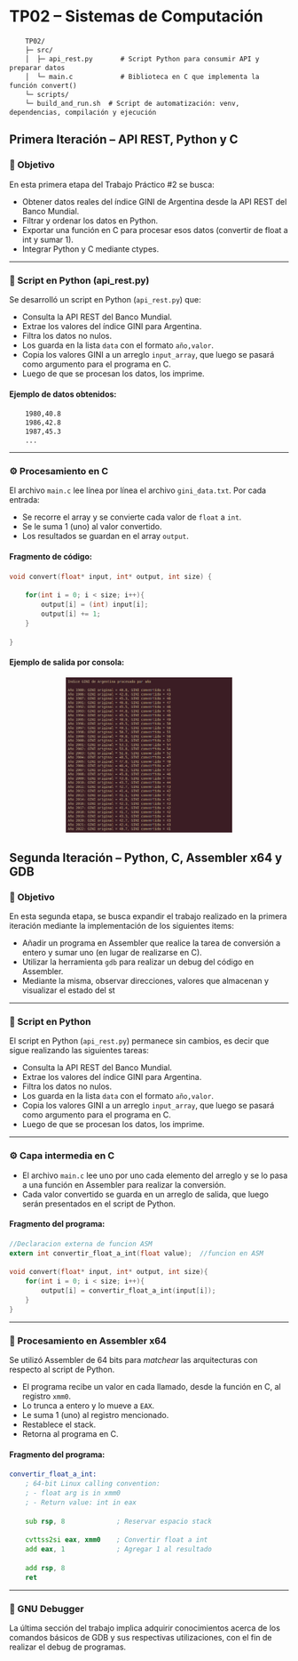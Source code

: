 # TP02 – Sistemas de Computación  

```
    TP02/
    ├─ src/
    │  ├─ api_rest.py       # Script Python para consumir API y preparar datos
    │  └─ main.c            # Biblioteca en C que implementa la función convert()
    └─ scripts/
    └─ build_and_run.sh  # Script de automatización: venv, dependencias, compilación y ejecución
```

## Primera Iteración – API REST, Python y C

### 🔹 Objetivo

En esta primera etapa del Trabajo Práctico #2 se busca:

- Obtener datos reales del índice GINI de Argentina desde la API REST del Banco Mundial.
- Filtrar y ordenar los datos en Python.
- Exportar una función en C para procesar esos datos (convertir de float a int y sumar 1).
- Integrar Python y C mediante ctypes.

---

### 🐍 Script en Python (api_rest.py)

Se desarrolló un script en Python (`api_rest.py`) que:

- Consulta la API REST del Banco Mundial.
- Extrae los valores del índice GINI para Argentina.
- Filtra los datos no nulos.
- Los guarda en la lista `data` con el formato `año,valor`.
- Copia los valores GINI a un arreglo `input_array`, que luego se pasará como argumento para el programa en C.
- Luego de que se procesan los datos, los imprime.

#### Ejemplo de datos obtenidos:

        1980,40.8
        1986,42.8
        1987,45.3
        ...


---

### ⚙️ Procesamiento en C

El archivo `main.c` lee línea por línea el archivo `gini_data.txt`. Por cada entrada:

- Se recorre el array y se convierte cada valor de `float` a `int`.
- Se le suma 1 (uno) al valor convertido.
- Los resultados se guardan en el array `output`.

#### Fragmento de código:


```c
void convert(float* input, int* output, int size) {
 
    for(int i = 0; i < size; i++){
        output[i] = (int) input[i];
        output[i] += 1;
    }

}
```


#### Ejemplo de salida por consola:

<div style="text-align: center;">
    <img src="Imagenes/1-1.png" alt="Salida por consola" width="300">
</div>

## Segunda Iteración – Python, C, Assembler x64 y GDB

### 🔹 Objetivo

En esta segunda etapa, se busca expandir el trabajo realizado en la primera iteración mediante la implementación de los siguientes items:
- Añadir un programa en Assembler que realice la tarea de conversión a entero y sumar uno (en lugar de realizarse en C).
- Utilizar la herramienta `gdb` para realizar un debug del código en Assembler.
- Mediante la misma, observar direcciones, valores que almacenan y visualizar el estado del st

---

### 🐍 Script en Python

El script en Python (`api_rest.py`) permanece sin cambios, es decir que sigue realizando las siguientes tareas:
- Consulta la API REST del Banco Mundial.
- Extrae los valores del índice GINI para Argentina.
- Filtra los datos no nulos.
- Los guarda en la lista `data` con el formato `año,valor`.
- Copia los valores GINI a un arreglo `input_array`, que luego se pasará como argumento para el programa en C.
- Luego de que se procesan los datos, los imprime.

---

### ⚙️ Capa intermedia en C

- El archivo `main.c` lee uno por uno cada elemento del arreglo y se lo pasa a una función en Assembler para realizar la conversión.
- Cada valor convertido se guarda en un arreglo de salida, que luego serán presentados en el script de Python.

#### Fragmento del programa:
```c
//Declaracion externa de funcion ASM
extern int convertir_float_a_int(float value);  //funcion en ASM

void convert(float* input, int* output, int size){
    for(int i = 0; i < size; i++){
        output[i] = convertir_float_a_int(input[i]);
    }
}
```

---

### 🧱 Procesamiento en Assembler x64

Se utilizó Assembler de 64 bits para _matchear_ las arquitecturas con respecto al script de Python.

- El programa recibe un valor en cada llamado, desde la función en C, al registro `xmm0`.
- Lo trunca a entero y lo mueve a `EAX`. 
- Le suma 1 (uno) al registro mencionado.
- Restablece el stack.
- Retorna al programa en C.

#### Fragmento del programa:
```asm
convertir_float_a_int:
    ; 64-bit Linux calling convention:
    ; - float arg is in xmm0
    ; - Return value: int in eax

    sub rsp, 8             ; Reservar espacio stack

    cvttss2si eax, xmm0    ; Convertir float a int
    add eax, 1             ; Agregar 1 al resultado

    add rsp, 8
    ret
```

---

### 🐛 GNU Debugger

La última sección del trabajo implica adquirir conocimientos acerca de los comandos básicos de GDB y sus respectivas utilizaciones, con el fin de realizar el debug de programas. 